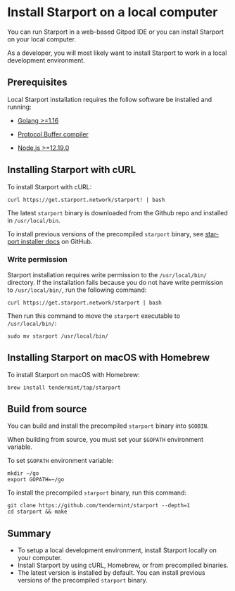 # Install Starport on a local computer

You can run Starport in a web-based Gitpod IDE or you can install Starport on your local computer.

As a developer, you will most likely want to install Starport to work in a local development environment.

## Prerequisites

Local Starport installation requires the follow software be installed and running:

- [Golang >=1.16](https://golang.org/)

- [Protocol Buffer compiler](https://grpc.io/docs/protoc-installation/)

- [Node.js >=12.19.0](https://nodejs.org/)

## Installing Starport with cURL

To install Starport with cURL:

```
curl https://get.starport.network/starport! | bash
```

The latest `starport` binary is downloaded from the Github repo and installed in `/usr/local/bin`.

To install previous versions of the precompiled `starport` binary, see [star-port installer docs](https://github.com/allinbits/starport-installer) on GitHub.

### Write permission

Starport installation requires write permission to the `/usr/local/bin/` directory. If the installation fails because you do not have write permission to `/usr/local/bin/`, run the following command:

```
curl https://get.starport.network/starport | bash
```

Then run this command to move the `starport` executable to `/usr/local/bin/`:

```
sudo mv starport /usr/local/bin/
```

## Installing Starport on macOS with Homebrew

To install Starport on macOS with Homebrew:

```
brew install tendermint/tap/starport
```

## Build from source

You can build and install the precompiled `starport` binary into `$GOBIN`.

When building from source, you must set your `$GOPATH` environment variable.

To set `$GOPATH` environment variable:

```
mkdir ~/go
export GOPATH=~/go
```

To install the precompiled `starport` binary, run this command:

```
git clone https://github.com/tendermint/starport --depth=1
cd starport && make
```

## Summary

- To setup a local development environment, install Starport locally on your computer.
- Install Starport by using cURL, Homebrew, or from precompiled binaries.
- The latest version is installed by default. You can install previous versions of the precompiled `starport` binary.
